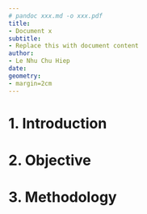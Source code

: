 ```yaml
---
# pandoc xxx.md -o xxx.pdf
title:
- Document x
subtitle:
- Replace this with document content
author:
- Le Nhu Chu Hiep
date: 
geometry:
- margin=2cm
---
```


# 1. Introduction
# 2. Objective
# 3. Methodology
